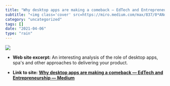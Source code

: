 ```yaml
---
title: "Why desktop apps are making a comeback — EdTech and Entrepreneurship — Medium"
subtitle: "<img class='cover' src=https://miro.medium.com/max/837/0*ANqoJKFB5YvZLhgI.>"
category: "uncategorized"
tags: []
date: "2021-04-06"
type: "rain"
---
```

<img class="cover" src=https://miro.medium.com/max/837/0*ANqoJKFB5YvZLhgI.>



* **Web site excerpt:** An interesting analysis of the role of desktop apps, spa's and other approaches to delivering your product.

* **Link to site:** **[Why desktop apps are making a comeback — EdTech and Entrepreneurship — Medium](https://medium.com/@collinmathilde/why-desktop-apps-are-making-a-comeback-5b4eb0427647)**